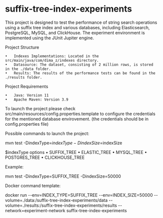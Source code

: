 # suffix-tree-index-experiments

This project is designed to test the performance of string search operations using a suffix tree index and various databases, including Elasticsearch, PostgreSQL, MySQL, and ClickHouse. The experiment environment is implemented using the JUnit Jupiter engine.

Project Structure

	•	Indexes Implementations: Located in the src/main/java/com/dima_z/indexes directory.
	•	Datasource: The dataset, consisting of 2 million rows, is stored in the ./data folder.
	•	Results: The results of the performance tests can be found in the ./results folder.

Project Requirements

	•	Java: Version 11
	•	Apache Maven: Version 3.9

To launch the project please check src/main/resources/config.properties.template to configure the credentials for the mentioned database envirovement. (the credentials should be in config.properties file)

Possible commands to launch the project:

mvn test -DindexType=$indexType -DindexSize=$indexSize

$indexType options
	•	SUFFIX_TREE
	•	ELASTIC_TREE
	•	MYSQL_TREE
	•	POSTGRES_TREE
	•	CLICKHOUSE_TREE

Example:

mvn test -DindexType=SUFFIX_TREE -DindexSize=50000


Docker command template:

docker run --env=INDEX_TYPE=SUFFIX_TREE --env=INDEX_SIZE=50000 --volume=./data:/suffix-tree-index-experiments/data --volume=./results:/suffix-tree-index-experiments/results --network=experiment-network suffix-tree-index-experiments
